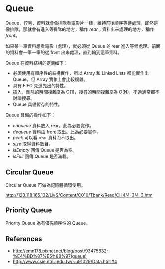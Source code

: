 # Queue

Queue，佇列，資料就會像排隊看電影片一樣，維持前後順序等待處理。即然是像排隊，那就會有進入等排隊的地方，稱作 *rear*；資料出來處理的地方，稱作 *front*。

如果某一筆資料想看電影（處理），就必須從 Queue 的 rear 進入等候處理。前面的資料會一筆一筆的從 front 出來處理，直到輪到這筆資料。

Queue 在資料結構的定義如下：

* 必須使用有順序性的結構實作，所以 Array 和 Linked Lists 都能實作出 Queue。但 Array 實作上會比較複雜。
* 具有 FIFO 先進先出的特性。
* 插入、刪除的時間複雜度為 O(1)，搜尋的時間複雜度為 O(N)，不過通常都不討論搜尋。
* Queue 具備暫存的特性。

Queue 具備的操作如下：

* *enqueue* 資料放入 rear。此為必要實作。
* *dequeue* 資料由 front 取出。此為必要實作。
* *peek* 可以看 rear 資料而不取出。
* *size* 取得資料數目。
* *isEmpty* 回傳 Queue 是否為空。
* *isFull* 回傳 Queue 是否滿載。

## Circular Queue

Circular Queue 可做為記憶體循環使用。

http://120.118.165.132/LMS/Content/C010/Tbank/Read/CH4/4-3/4-3.htm

## Priority Queue

Priority Queue 為有優先順序性的 Queue。

## References

* http://emn178.pixnet.net/blog/post/93475832-%E4%BD%87%E5%88%97(queue)
* http://www.csie.ntnu.edu.tw/~u91029/Data.html#4
